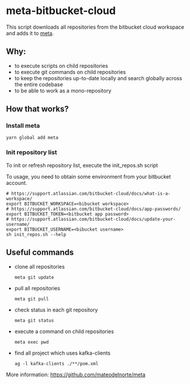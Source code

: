 # meta-bitbucket-cloud

This script downloads all repositories from the bitbucket cloud workspace 
and adds it to [meta](https://github.com/mateodelnorte/meta).

Why:
---
 - to execute scripts on child repositories
 - to execute git commands on child repositories
 - to keep the repositories up-to-date locally and search globally across the entire codebase
 - to be able to work as a mono-repository
 
How that works?
---
### Install meta
 ```console
yarn global add meta
```

### Init repository list 
To init or refresh repository list, execute the init_repos.sh script

To usage, you need to obtain some environment from your bitbucket account.

 ```
# https://support.atlassian.com/bitbucket-cloud/docs/what-is-a-workspace/
export BITBUCKET_WORKSPACE=<bibucket workspace> 
# https://support.atlassian.com/bitbucket-cloud/docs/app-passwords/
export BITBUCKET_TOKEN=<bitbucket app password>
# https://support.atlassian.com/bitbucket-cloud/docs/update-your-username/ 
export BITBUCKET_USERNAME=<bibucket username>
sh init_repos.sh --help
```

Useful commands
---
 - clone all repositories
   ```
   meta git update
   ```

- pull all repositories
  ```
  meta git pull
  ```

 - check status in each git repository
   ```
   meta git status
   ```
   
 - execute a command on child repositories
   ```
   meta exec pwd
   ```
   
 - find all project which uses kafka-clients
   ```
   ag -l kafka-clients ./**/pom.xml
   ```
   
More information:
https://github.com/mateodelnorte/meta


